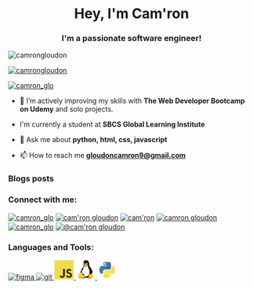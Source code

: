 <h1 align="center">Hey, I'm Cam'ron</h1>
<h3 align="center">I'm a passionate software engineer!</h3>

<p align="left"> <img src="https://komarev.com/ghpvc/?username=camrongloudon&label=Profile%20views&color=0e75b6&style=flat" alt="camrongloudon" /> </p>

<p align="left"> <a href="https://github.com/ryo-ma/github-profile-trophy"><img src="https://github-profile-trophy.vercel.app/?username=camrongloudon" alt="camrongloudon" /></a> </p>

<p align="left"> <a href="https://twitter.com/camron_glo" target="blank"><img src="https://img.shields.io/twitter/follow/camron_glo?logo=twitter&style=for-the-badge" alt="camron_glo" /></a> </p>

- 🌱 I’m actively improving my skills with **The Web Developer Bootcamp on Udemy** and solo projects.

- I'm currently a student at **SBCS Global Learning Institute**

- 💬 Ask me about **python, html, css, javascript**

- 📫 How to reach me **gloudoncamron9@gmail.com**

### Blogs posts
<!-- BLOG-POST-LIST:START -->
<!-- BLOG-POST-LIST:END -->

<h3 align="left">Connect with me:</h3>
<p align="left">
<a href="https://twitter.com/camron_glo" target="blank"><img align="center" src="https://raw.githubusercontent.com/rahuldkjain/github-profile-readme-generator/master/src/images/icons/Social/twitter.svg" alt="camron_glo" height="30" width="40" /></a>
<a href="https://linkedin.com/in/cam'ron gloudon" target="blank"><img align="center" src="https://raw.githubusercontent.com/rahuldkjain/github-profile-readme-generator/master/src/images/icons/Social/linked-in-alt.svg" alt="cam'ron gloudon" height="30" width="40" /></a>
<a href="https://stackoverflow.com/users/cam'ron" target="blank"><img align="center" src="https://raw.githubusercontent.com/rahuldkjain/github-profile-readme-generator/master/src/images/icons/Social/stack-overflow.svg" alt="cam'ron" height="30" width="40" /></a>
<a href="https://fb.com/camron gloudon" target="blank"><img align="center" src="https://raw.githubusercontent.com/rahuldkjain/github-profile-readme-generator/master/src/images/icons/Social/facebook.svg" alt="camron gloudon" height="30" width="40" /></a>
<a href="https://instagram.com/camron_glo" target="blank"><img align="center" src="https://raw.githubusercontent.com/rahuldkjain/github-profile-readme-generator/master/src/images/icons/Social/instagram.svg" alt="camron_glo" height="30" width="40" /></a>
<a href="https://medium.com/@cam'ron gloudon" target="blank"><img align="center" src="https://raw.githubusercontent.com/rahuldkjain/github-profile-readme-generator/master/src/images/icons/Social/medium.svg" alt="@cam'ron gloudon" height="30" width="40" /></a>
</p>

<h3 align="left">Languages and Tools:</h3>
<p align="left"> <a href="https://www.figma.com/" target="_blank" rel="noreferrer"> <img src="https://www.vectorlogo.zone/logos/figma/figma-icon.svg" alt="figma" width="40" height="40"/> </a> <a href="https://git-scm.com/" target="_blank" rel="noreferrer"> <img src="https://www.vectorlogo.zone/logos/git-scm/git-scm-icon.svg" alt="git" width="40" height="40"/> </a> <a href="https://developer.mozilla.org/en-US/docs/Web/JavaScript" target="_blank" rel="noreferrer"> <img src="https://raw.githubusercontent.com/devicons/devicon/master/icons/javascript/javascript-original.svg" alt="javascript" width="40" height="40"/> </a> <a href="https://www.linux.org/" target="_blank" rel="noreferrer"> <img src="https://raw.githubusercontent.com/devicons/devicon/master/icons/linux/linux-original.svg" alt="linux" width="40" height="40"/> </a> <a href="https://www.python.org" target="_blank" rel="noreferrer"> <img src="https://raw.githubusercontent.com/devicons/devicon/master/icons/python/python-original.svg" alt="python" width="40" height="40"/> </a> </p>
